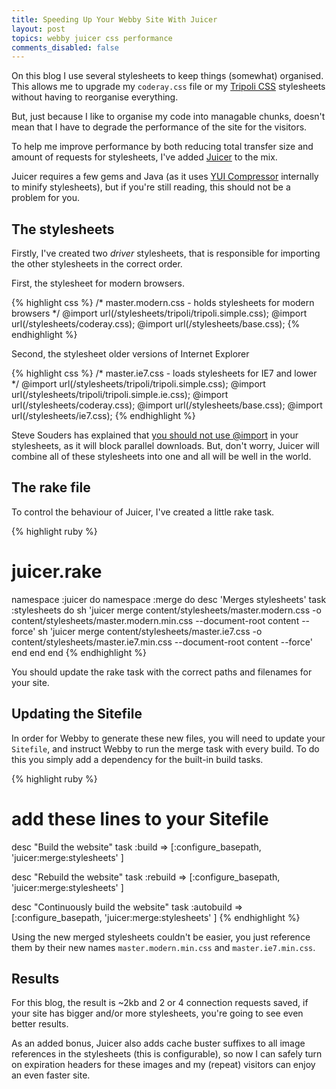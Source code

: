 ```yaml
---
title: Speeding Up Your Webby Site With Juicer
layout: post
topics: webby juicer css performance
comments_disabled: false
---
```


On this blog I use several stylesheets to keep things (somewhat) organised. This allows me to upgrade my `coderay.css` file or my [Tripoli CSS](http://devkick.com/lab/tripoli/) stylesheets without having to reorganise everything.

But, just because I like to organise my code into managable chunks, doesn't mean that I have to degrade the performance of the site for the visitors.

To help me improve performance by both reducing total transfer size and amount of requests for stylesheets, I've added [Juicer](http://github.com/cjohansen/juicer) to the mix.

Juicer requires a few gems and Java (as it uses [YUI Compressor](http://developer.yahoo.com/yui/compressor/) internally to minify stylesheets), but if you're still reading, this should not be a problem for you.

## The stylesheets

Firstly, I've created two _driver_ stylesheets, that is responsible for importing the other stylesheets in the correct order.

First, the stylesheet for modern browsers.

{% highlight css %}
/* master.modern.css - holds stylesheets for modern browsers */
@import url(/stylesheets/tripoli/tripoli.simple.css);
@import url(/stylesheets/coderay.css);
@import url(/stylesheets/base.css);
{% endhighlight %}

Second, the stylesheet older versions of Internet Explorer

{% highlight css %}
/* master.ie7.css - loads stylesheets for IE7 and lower */
@import url(/stylesheets/tripoli/tripoli.simple.css);
@import url(/stylesheets/tripoli/tripoli.simple.ie.css);
@import url(/stylesheets/coderay.css);
@import url(/stylesheets/base.css);
@import url(/stylesheets/ie7.css);
{% endhighlight %}

Steve Souders has explained that [you should not use @import](http://stevesouders.com/blog/2009/04/09/dont-use-import/) in your stylesheets, as it will block parallel downloads. But, don't worry, Juicer will combine all of these stylesheets into one and all will be well in the world.

## The rake file

To control the behaviour of Juicer, I've created a little rake task.

{% highlight ruby %}
# juicer.rake
namespace :juicer do
  namespace :merge do
    desc 'Merges stylesheets'
    task :stylesheets do
      sh 'juicer merge content/stylesheets/master.modern.css -o content/stylesheets/master.modern.min.css --document-root content --force'
      sh 'juicer merge content/stylesheets/master.ie7.css -o content/stylesheets/master.ie7.min.css --document-root content --force'
    end
  end
end
{% endhighlight %}

You should update the rake task with the correct paths and filenames for your site.

## Updating the Sitefile

In order for Webby to generate these new files, you will need to update your `Sitefile`, and instruct Webby to run the merge task with every build. To do this you simply add a dependency for the built-in build tasks.

{% highlight ruby %}
# add these lines to your Sitefile
desc "Build the website"
task :build => [:configure_basepath, 'juicer:merge:stylesheets' ]

desc "Rebuild the website"
task :rebuild => [:configure_basepath, 'juicer:merge:stylesheets' ]

desc "Continuously build the website"
task :autobuild => [:configure_basepath, 'juicer:merge:stylesheets' ]
{% endhighlight %}

Using the new merged stylesheets couldn't be easier, you just reference them by their new names `master.modern.min.css` and `master.ie7.min.css`.

## Results

For this blog, the result is ~2kb and 2 or 4 connection requests saved, if your site has bigger and/or more stylesheets, you're going to see even better results.

As an added bonus, Juicer also adds cache buster suffixes to all image references in the stylesheets (this is configurable), so now I can safely turn on expiration headers for these images and my (repeat) visitors can enjoy an even faster site.